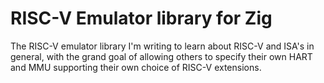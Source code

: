 # RISC-V Emulator library for Zig
The RISC-V emulator library I'm writing to learn about RISC-V and ISA's in general, with the grand goal of 
allowing others to specify their own HART and MMU supporting their own choice of RISC-V extensions.
